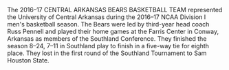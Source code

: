 The 2016–17 CENTRAL ARKANSAS BEARS BASKETBALL TEAM represented the University of Central Arkansas during the 2016–17 NCAA Division I men's basketball season. The Bears were led by third-year head coach Russ Pennell and played their home games at the Farris Center in Conway, Arkansas as members of the Southland Conference. They finished the season 8–24, 7–11 in Southland play to finish in a five-way tie for eighth place. They lost in the first round of the Southland Tournament to Sam Houston State.
